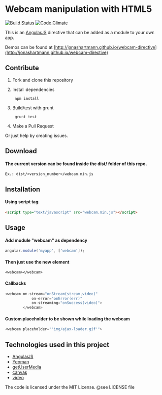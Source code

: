 # Webcam manipulation with HTML5

[![Build Status](https://travis-ci.org/jonashartmann/webcam-directive.png?branch=master)](https://travis-ci.org/jonashartmann/webcam-directive)
[![Code Climate](https://codeclimate.com/github/jonashartmann/webcam-directive.png)](https://codeclimate.com/github/jonashartmann/webcam-directive)

This is an [AngularJS][] directive that can be added as a module to your own app.

Demos can be found at [http://jonashartmann.github.io/webcam-directive](http://jonashartmann.github.io/webcam-directive)

## Contribute

1. Fork and clone this repository
2. Install dependencies

		npm install
3. Build/test with grunt

		grunt test
4. Make a Pull Request

Or just help by creating issues.

## Download

#### The current version can be found inside the dist/ folder of this repo.
	Ex.: dist/<version_number>/webcam.min.js

## Installation

#### Using script tag
```html
<script type="text/javascript" src="webcam.min.js"></script>
```

## Usage

#### Add module "webcam" as dependency
```js
angular.module('myapp', ['webcam']);
```

#### Then just use the new element
```
<webcam></webcam>
```

#### Callbacks
```js
<webcam on-stream="onStream(stream,video)"
	        on-error="onError(err)"
	        on-streaming="onSuccess(video)">
		</webcam>
```

#### Custom placeholder to be shown while loading the webcam
```js
<webcam placeholder="'img/ajax-loader.gif'">
```

## Technologies used in this project

- [AngularJS][]
- [Yeoman](http://yeoman.io/)
- [getUserMedia](https://developer.mozilla.org/en-US/docs/WebRTC/navigator.getUserMedia)
- [canvas](https://developer.mozilla.org/en-US/docs/HTML/Canvas)
- [video](https://developer.mozilla.org/en-US/docs/HTML/Element/video)

The code is licensed under the MIT License. @see LICENSE file

[angularjs]:http://angularjs.org
